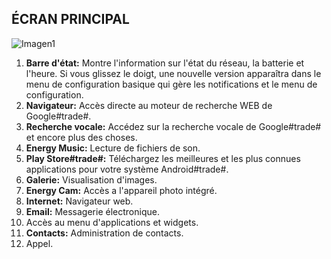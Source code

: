 ## ÉCRAN PRINCIPAL

![Imagen1](http://static.energysistem.com/images/manuals/39976/54dca13c7612b.jpg)

1. **Barre d'état:** Montre l'information sur l'état du réseau, la batterie et l'heure. Si vous glissez le doigt, une nouvelle version apparaîtra dans le menu de configuration basique qui gère les notifications et le menu de configuration.
2. **Navigateur:** Accès directe au moteur de recherche WEB de Google#trade#.
3. **Recherche vocale:** Accédez sur la recherche vocale de Google#trade# et encore plus des choses.
4. **Energy Music:** Lecture de fichiers de son.
5. **Play Store#trade#:** Téléchargez les meilleures et les plus connues applications pour votre système Android#trade#.
6. **Galerie:** Visualisation d'images.
7. **Energy Cam:** Accès a l'appareil photo intégré.
8. **Internet:** Navigateur web.
9. **Email:** Messagerie électronique.
10. Accès au menu d'applications et widgets.
11. **Contacts:** Administration de contacts.
12. Appel.
